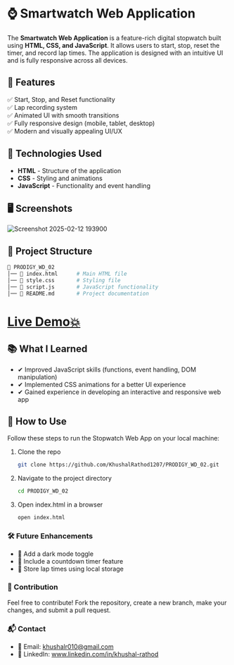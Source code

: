 # ⌚ Smartwatch Web Application

The **Smartwatch Web Application** is a feature-rich digital stopwatch built using **HTML, CSS, and JavaScript**. It allows users to start, stop, reset the timer, and record lap times. The application is designed with an intuitive UI and is fully responsive across all devices.

## 🎯 Features

✅ Start, Stop, and Reset functionality\
✅ Lap recording system\
✅ Animated UI with smooth transitions\
✅ Fully responsive design (mobile, tablet, desktop)\
✅ Modern and visually appealing UI/UX

## 📌 Technologies Used

- **HTML** - Structure of the application
- **CSS** - Styling and animations
- **JavaScript** - Functionality and event handling

## 🖥️ Screenshots

![Screenshot 2025-02-12 193900](https://github.com/user-attachments/assets/c3e7272f-38e0-4e25-9950-7c7601886efc)

## 📂 Project Structure

```bash
📁 PRODIGY_WD_02
│── 📄 index.html      # Main HTML file
│── 📄 style.css       # Styling file
│── 📄 script.js       # JavaScript functionality
│── 📄 README.md       # Project documentation
```

# [Live Demo💥](https://khushalrathod1207.github.io/PRODIGY_WD_02/)

## 📚 What I Learned

- ✔ Improved JavaScript skills (functions, event handling, DOM manipulation)
- ✔ Implemented CSS animations for a better UI experience
- ✔ Gained experience in developing an interactive and responsive web app

## 📜 How to Use

Follow these steps to run the Stopwatch Web App on your local machine:

1. Clone the repo
   ```sh
   git clone https://github.com/KhushalRathod1207/PRODIGY_WD_02.git
   ```
2. Navigate to the project directory
   ```sh
   cd PRODIGY_WD_02
   ```

3. Open index.html in a browser
   ```sh
   open index.html
   ```

### 🛠️ Future Enhancements

- 🔹 Add a dark mode toggle
- 🔹 Include a countdown timer feature
- 🔹 Store lap times using local storage

### 🤝 Contribution

Feel free to contribute! Fork the repository, create a new branch, make your changes, and submit a pull request.

### 📬 Contact

- 📧 Email: khushalr010@gmail.com
- 🔗 LinkedIn: www.linkedin.com/in/khushal-rathod

